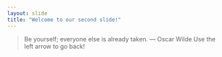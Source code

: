 ```yaml
---
layout: slide
title: "Welcome to our second slide!"
---
```

> Be yourself; everyone else is already taken.
― Oscar Wilde
Use the left arrow to go back!
